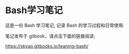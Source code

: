 # Bash学习笔记

这是一份 Bash 学习笔记, 记录 Bash 的学习过程和日常使用.

笔记发布于 gitbook，请点击下面的链接阅读:

https://skyao.gitbooks.io/leaning-bash/


